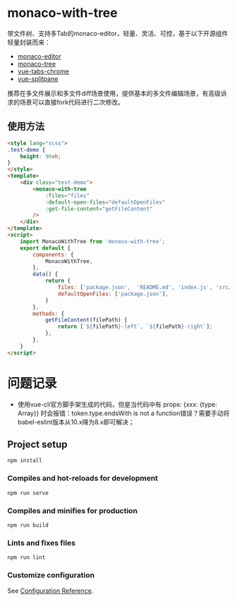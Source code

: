 # monaco-with-tree

带文件树、支持多Tab的monaco-editor，轻量、灵活、可控，基于以下开源组件轻量封装而来：

* [monaco-editor](https://github.com/microsoft/monaco-editor)
* [monaco-tree](https://github.com/BlueMagnificent/monaco-tree)
* [vue-tabs-chrome](https://github.com/viewweiwu/vue-tabs-chrome)
* [vue-splitpane](https://github.com/PanJiaChen/vue-split-pane)

推荐在多文件展示和多文件diff场景使用，提供基本的多文件编辑场景，有高级诉求的场景可以直接fork代码进行二次修改。

## 使用方法

```html
<style lang="scss">
.test-demo {
    height: 90vh;
}
</style>
<template>
    <div class="test-demo">
        <monaco-with-tree
            :files="files"
            :default-open-files="defaultOpenFiles"
            :get-file-content="getFileContent"
        />
    </div>
</template>
<script>
    import MonacoWithTree from 'monaco-with-tree';
    export default {
        components: {
            MonacoWithTree,
        },
        data() {
            return {
                files: ['package.json',  'README.md', 'index.js', 'src/test.js', 'src/index.js', 'public/index.html'],
                defaultOpenFiles: ['package.json'],
            }
        },
        methods: {
            getFileContent(filePath) {
                return [`${filePath}-left`, `${filePath}-right`];
            },
        },
    }
</script>
```

# 问题记录

* 使用vue-cli官方脚手架生成的代码，但是当代码中有 props: {xxx: {type: Array}} 时会报错：token.type.endsWith is not a function错误？需要手动将babel-eslint版本从10.x降为8.x即可解决；

## Project setup
```
npm install
```

### Compiles and hot-reloads for development
```
npm run serve
```

### Compiles and minifies for production
```
npm run build
```

### Lints and fixes files
```
npm run lint
```

### Customize configuration
See [Configuration Reference](https://cli.vuejs.org/config/).
